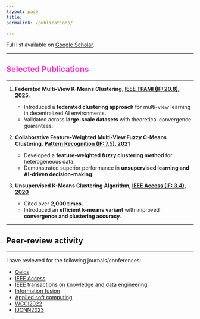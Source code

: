 ```yaml
---
layout: page
title: 
permalink: /publications/

---
```


<i class="ai ai-google-scholar ai-2x"></i> Full list available on [Google Scholar](https://scholar.google.com/citations?user=yNWQLYAAAAAJ&hl=en&oi=ao).

---

## <span style="color: #FF33D1;">Selected Publications</span>
---

1. **Federated Multi-View K-Means Clustering**, **[IEEE TPAMI (IF: 20.8), 2025](https://ieeexplore.ieee.org/abstract/document/10810504)**.
   
   - Introduced a **federated clustering approach** for multi-view learning in decentralized AI environments.
   - Validated across **large-scale datasets** with theoretical convergence guarantees.
     
2. **Collaborative Feature-Weighted Multi-View Fuzzy C-Means Clustering**, **[Pattern Recognition (IF: 7.5), 2021](https://www.sciencedirect.com/science/article/abs/pii/S003132032100251X)**

   - Developed a **feature-weighted fuzzy clustering method** for heterogeneous data.
   - Demonstrated superior performance in **unsupervised learning and AI-driven decision-making**.
  
4. **Unsupervised K-Means Clustering Algorithm**, **[IEEE Access (IF: 3.4), 2020](https://ieeexplore.ieee.org/abstract/document/9072123)**

   - Cited over **2,000 times**.
   - Introduced an **efficient k-means variant** with improved **convergence and clustering accuracy**.

     
---

## Peer-review activity
---


I have reviewed for the following journals/conferences:
* [Qeios](https://www.qeios.com/)
* [IEEE Access](https://ieeeaccess.ieee.org)
* [IEEE transactions on knowledge and data engineering](https://ieeexplore.ieee.org/xpl/RecentIssue.jsp?punumber=69)
* [Information fusion](https://www.sciencedirect.com/journal/information-fusion)
* [Applied soft computing](https://www.sciencedirect.com/journal/applied-soft-computing)
* [WCCI2022](https://wcci2022.org)
* [IJCNN2023](https://2023.ijcnn.org)

